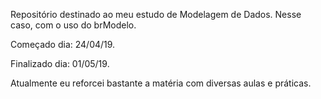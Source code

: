 Repositório destinado ao meu estudo de Modelagem de Dados. Nesse caso, com o uso do brModelo.

Começado dia: 24/04/19.

Finalizado dia: 01/05/19.

Atualmente eu reforcei bastante a matéria com diversas aulas e práticas.
